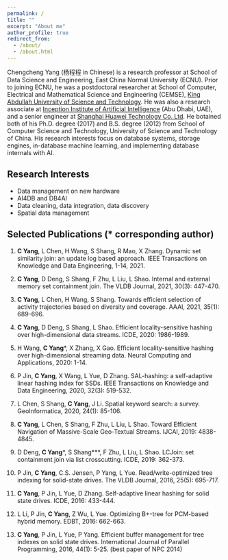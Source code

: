```yaml
---
permalink: /
title: ""
excerpt: "About me"
author_profile: true
redirect_from: 
  - /about/
  - /about.html
---
```


Chengcheng Yang (杨程程 in Chinese) is a research professor at School of Data Science and Engineering, East China Normal University (ECNU). Prior to joining ECNU, he was a postdoctoral researcher at School of Computer, Electrical and Mathematical Science and Engineering (CEMSE), [King Abdullah University of Science and Technology](https://www.kaust.edu.sa/en). He was also a research associate at [Inception Institute of Artificial Intelligence](https://www.inceptioniai.org/en) (Abu Dhabi, UAE), and a senior engineer at [Shanghai Huawei Technology Co. Ltd](https://www.huawei.com/en/). He botained both of his Ph.D. degree (2017) and B.S. degree (2012) from School of Computer Science and Technology, University of Science and Technology of China. His research interests focus on database systems, storage engines, in-database machine learning, and implementing database internals with AI. 

Research Interests
------
* Data management on new hardware
* AI4DB and DB4AI
* Data cleaning, data integration, data discovery
* Spatial data management

Selected Publications (* corresponding author)
------
1. **C Yang**, L Chen, H Wang, S Shang, R Mao, X Zhang. Dynamic set similarity join: an update log based approach. IEEE Transactions on Knowledge and Data Engineering, 1-14, 2021.

2. **C Yang**, D Deng, S Shang, F Zhu, L Liu, L Shao. Internal and external memory set containment join. The VLDB Journal, 2021, 30(3): 447-470.

3. **C Yang**, L Chen, H Wang, S Shang. Towards efficient selection of activity trajectories based on diversity and coverage. AAAI, 2021, 35(1): 689-696.

4. **C Yang**, D Deng, S Shang, L Shao. Efficient locality-sensitive hashing over high-dimensional data streams. ICDE, 2020: 1986-1989.

5. H Wang, **C Yang***, X Zhang, X Gao. Efficient locality-sensitive hashing over high-dimensional streaming data. Neural Computing and Applications, 2020: 1-14.

6. P Jin, **C Yang**, X Wang, L Yue, D Zhang. SAL-hashing: a self-adaptive linear hashing index for SSDs. IEEE Transactions on Knowledge and Data Engineering, 2020, 32(3): 519-532.

7. L Chen, S Shang, **C Yang**, J Li. Spatial keyword search: a survey. GeoInformatica, 2020, 24(1): 85-106.

8. **C Yang**, L Chen, S Shang, F Zhu, L Liu, L Shao. Toward Efficient Navigation of Massive-Scale Geo-Textual Streams. IJCAI, 2019: 4838-4845.

9. D Deng, **C Yang***, S Shang***, F Zhu, L Liu, L Shao. LCJoin: set containment join via list crosscutting. ICDE, 2019: 362-373.

10. P Jin, **C Yang**, C.S. Jensen, P Yang, L Yue. Read/write-optimized tree indexing for solid-state drives. The VLDB Journal, 2016, 25(5): 695-717.

11. **C Yang**, P Jin, L Yue, D Zhang. Self-adaptive linear hashing for solid state drives. ICDE, 2016: 433-444.

12. L Li, P Jin, **C Yang**, Z Wu, L Yue. Optimizing B+-tree for PCM-based hybrid memory. EDBT, 2016: 662-663.

13. **C Yang**, P Jin, L Yue, P Yang. Efficient buffer management for tree indexes on solid state drives. International Journal of Parallel Programming, 2016, 44(1): 5-25. (best paper of NPC 2014)
